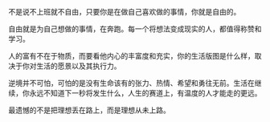 不是说不上班就不自由，只要你是在做自己喜欢做的事情，你就是自由的。

自由就是为自己想做的事情，在奔跑。每一个将想法变成现实的人，都值得称赞和学习。

人的富有不在于物质，而要看他内心的丰富度和充实，你的生活版图是什么样，取决于你对生活的愿景以及其执行力。

逆境并不可怕，可怕的是没有生命该有的张力、热情、希望和勇往无前。生活在继续，你永远不知道下一秒将发生什么，人生的赛道上，有温度的人才能走的更远。

最遗憾的不是把理想丢在路上，而是理想从未上路。